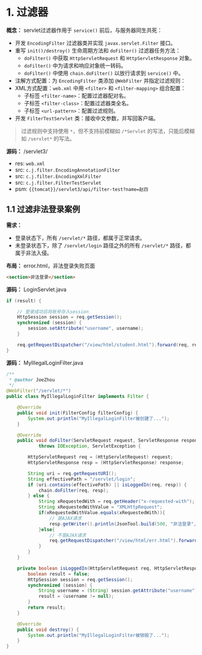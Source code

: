 # 1. 过滤器

**概念：** servlet过滤器作用于 `service()` 前后，与服务器同生共死：
- 开发 `EncodingFilter` 过滤器类并实现 `javax.servlet.Filter` 接口。
- 重写 `init()/destroy()` 生命周期方法和 `doFilter()` 过滤器任务方法：
    - `doFilter()` 中获取 `HttpServletRequest` 和 `HttpServletResponse` 对象。
    - `doFilter()` 中为请求和响应对象统一转码。
    - `doFilter()` 中使用 `chain.doFilter()` 以放行请求到 `service()` 中。
- 注解方式配置：为 `EncodingFilter` 类添加 `@WebFilter` 并指定过滤规则：
- XML方式配置：`web.xml` 中用 `<filter>` 和 `<filter-mapping>` 组合配置：
    - 子标签 `<filter-name>`：配置过滤器配对名。
    - 子标签 `<filter-class>`：配置过滤器类全名。
    - 子标签 `<url-pattern>`：配置过滤规则。
- 开发 `FilterTestServlet` 类：接收中文参数，并写回客户端。

> 过滤规则中支持使用 `*`，但不支持前模糊如 `/*Servlet` 的写法，只能后模糊如 `/servlet*` 的写法。

**源码：** /servlet3/
- res: `web.xml`
- src: `c.j.filter.EncodingAnnotationFilter`
- src: `c.j.filter.EncodingXmlFilter`
- src: `c.j.filter.FilterTestServlet`
- psm: `{{tomcat}}/servlet3/api/filter-test?name=赵四`

## 1.1 过滤非法登录案例

**需求：** 
- 登录状态下，所有 `/servlet/*` 路径，都属于正常请求。
- 未登录状态下，除了 `/servlet/login` 路径之外的所有 `/servlet/*` 路径，都属于非法入侵。

**布局：** error.html，非法登录失败页面
```html
<section>非法登录</section>
```

**源码：** LoginServlet.java
```java
if (result) {

    // 登录成功后将账号存入session
    HttpSession session = req.getSession();
    synchronized (session) {
        session.setAttribute("username", username);
    }

    req.getRequestDispatcher("/view/html/student.html").forward(req, resp);
}
```

**源码：** MyIllegalLoginFilter.java
```java
/**
 * @author JoeZhou
 */
@WebFilter("/servlet/*")
public class MyIllegalLoginFilter implements Filter {

    @Override
    public void init(FilterConfig filterConfig) {
        System.out.println("MyIllegalLoginFilter被创建了...");
    }

    @Override
    public void doFilter(ServletRequest request, ServletResponse response, FilterChain chain)
            throws IOException, ServletException {

        HttpServletRequest req = (HttpServletRequest) request;
        HttpServletResponse resp = (HttpServletResponse) response;

        String uri = req.getRequestURI();
        String effectivePath = "/servlet/login";
        if (uri.contains(effectivePath) || isLoggedIn(req, resp)) {
            chain.doFilter(req, resp);
        } else {
            String xRequestedWith = req.getHeader("x-requested-with");
            String xRequestedWithValue = "XMLHttpRequest";
            if(xRequestedWithValue.equals(xRequestedWith)){
                // 是AJAX请求
                resp.getWriter().println(JsonTool.build(500, "非法登录", null));
            }else{
                // 不是AJAX请求
                req.getRequestDispatcher("/view/html/err.html").forward(req, resp);
            }
        }
    }

    private boolean isLoggedIn(HttpServletRequest req, HttpServletResponse resp) {
        boolean result = false;
        HttpSession session = req.getSession();
        synchronized (session) {
            String username = (String) session.getAttribute("username");
            result = (username != null);
        }
        return result;
    }

    @Override
    public void destroy() {
        System.out.println("MyIllegalLoginFilter被销毁了...");
    }
}
```
